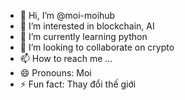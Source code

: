 - 👋 Hi, I’m @moi-moihub
- 👀 I’m interested in blockchain, AI
- 🌱 I’m currently learning python
- 💞️ I’m looking to collaborate on crypto
- 📫 How to reach me ...
- 😄 Pronouns: Moi
- ⚡ Fun fact: Thay đổi thế giới

<!---
moi-moihub/moi-moihub is a ✨ special ✨ repository because its `README.md` (this file) appears on your GitHub profile.
You can click the Preview link to take a look at your changes.
--->
